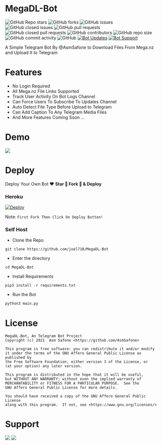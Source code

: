 # MegaDL-Bot
![GitHub Repo stars](https://img.shields.io/github/stars/AsmSafone/MegaDL-Bot?color=blue&style=flat)
![GitHub forks](https://img.shields.io/github/forks/AsmSafone/MegaDL-Bot?color=green&style=flat)
![GitHub issues](https://img.shields.io/github/issues/AsmSafone/MegaDL-Bot)
![GitHub closed issues](https://img.shields.io/github/issues-closed/AsmSafone/MegaDL-Bot)
![GitHub pull requests](https://img.shields.io/github/issues-pr/AsmSafone/MegaDL-Bot)
![GitHub closed pull requests](https://img.shields.io/github/issues-pr-closed/AsmSafone/MegaDL-Bot)
![GitHub contributors](https://img.shields.io/github/contributors/AsmSafone/MegaDL-Bot?style=flat)
![GitHub repo size](https://img.shields.io/github/repo-size/AsmSafone/MegaDL-Bot?color=red)
![GitHub commit activity](https://img.shields.io/github/commit-activity/m/AsmSafone/MegaDL-Bot)
![GitHub](https://img.shields.io/github/license/AsmSafone/MegaDL-Bot)
[![Bot Updates](https://img.shields.io/badge/MegaDL-Bot%20Updates-blue)](https://t.me/AsmSafone)
[![Bot Support](https://img.shields.io/badge/MegaDL-Bot%20Support%20Group-blue)](https://t.me/AsmSupport)

A Simple Telegram Bot By @AsmSafone to Download Files From Mega.nz and Upload It to Telegram

# Features
- No Login Required
- All Mega.nz File Links Supported
- Track User Activity On Bot Logs Channel
- Can Force Users To Subscribe To Updates Channel
- Auto Detect File Type Before Upload to Telegram
- Can Add Caption To Any Telegram Media Files
- And More Features Coming Soon ...

# Demo 
<a href="https://t.me/Mega_DLRobot"><img src="https://img.shields.io/badge/MegaDL_Bot-2cb6e0?style=for-the-badge&logo=telegram&logoColor=white"></a>

# Deploy
Deploy Your Own Bot ♥️ **Star 🌟 Fork 🍴 & Deploy**

### Heroku
[![Deploy](https://www.herokucdn.com/deploy/button.svg)](https://heroku.com/deploy?template=https://github.com/joel710/MegaDL-Bot)

Note: `First Fork Then Click On Deploy Button!`

### Self Host

- Clone the Repo
```
git clone https://github.com/joel710/MegaDL-Bot
```
- Enter the directory
```
cd MegaDL-Bot
```
- Install Requirements
```
pip3 install -r requirements.txt
```
- Run the Bot
```
python3 main.py
```

# License
```
MegaDL-Bot, An Telegram Bot Project
Copyright (c) 2021  Asm Safone <https://github.com/AsmSafone>

This program is free software: you can redistribute it and/or modify
it under the terms of the GNU Affero General Public License as published by
the Free Software Foundation, either version 3 of the License, or
(at your option) any later version.

This program is distributed in the hope that it will be useful,
but WITHOUT ANY WARRANTY; without even the implied warranty of
MERCHANTABILITY or FITNESS FOR A PARTICULAR PURPOSE.  See the
GNU Affero General Public License for more details.

You should have received a copy of the GNU Affero General Public License
along with this program.  If not, see <https://www.gnu.org/licenses/>
```

# Support 
<a href="https://t.me/safothebot"><img src="https://img.shields.io/badge/Support_Group-2cb6e0?style=for-the-badge&logo=telegram&logoColor=white"></a> <a href="https://t.me/AsmSafone"><img src="https://img.shields.io/badge/Updates_Channel-2cb6e0?style=for-the-badge&logo=telegram&logoColor=white"></a>

